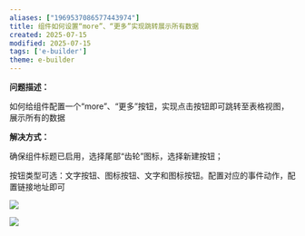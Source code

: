 ```yaml
---
aliases: ["1969537086577443974"]
title: 组件如何设置“more”、“更多”实现跳转展示所有数据
created: 2025-07-15
modified: 2025-07-15
tags: ['e-builder']
theme: e-builder
---
```


**问题描述：**

如何给组件配置一个“more”、“更多”按钮，实现点击按钮即可跳转至表格视图，展示所有的数据

**解决方式：**

确保组件标题已启用，选择尾部“齿轮”图标，选择新建按钮；

按钮类型可选：文字按钮、图标按钮、文字和图标按钮。配置对应的事件动作，配置链接地址即可

![](d456ffb569d7aacd4693d7981a46c7e8.jpg)

![](9c81b321b5ff1462929d804e03a522d3.jpg)